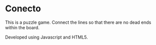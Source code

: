 Conecto
=======

This is a puzzle game.  Connect the lines so that there are no dead ends within the board.

Developed using Javascript and HTML5.
